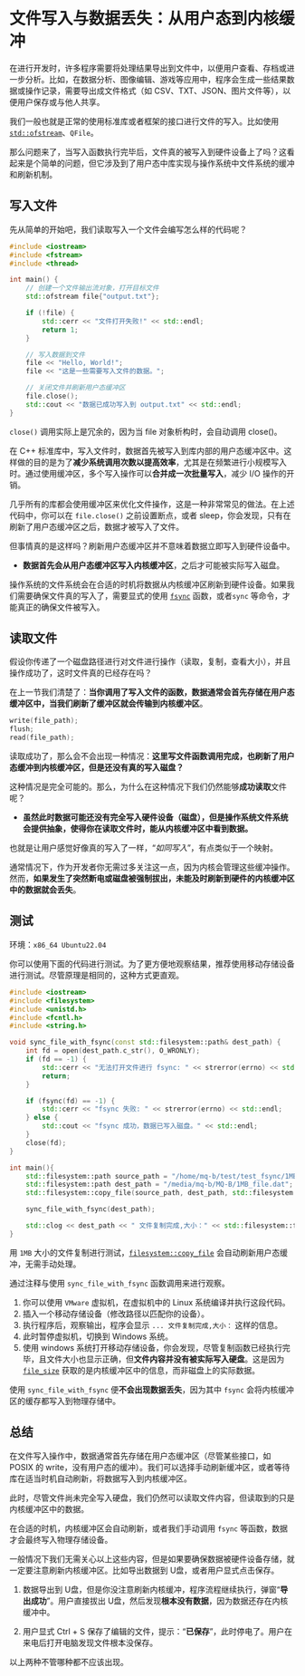 # 文件写入与数据丢失：从用户态到内核缓冲

在进行开发时，许多程序需要将处理结果导出到文件中，以便用户查看、存档或进一步分析。比如，在数据分析、图像编辑、游戏等应用中，程序会生成一些结果数据或操作记录，需要导出成文件格式（如 CSV、TXT、JSON、图片文件等），以便用户保存或与他人共享。

我们一般也就是正常的使用标准库或者框架的接口进行文件的写入。比如使用 [`std::ofstream`](https://zh.cppreference.com/w/cpp/io/basic_ofstream)、`QFile`。

那么问题来了，当写入函数执行完毕后，文件真的被写入到硬件设备上了吗？这看起来是个简单的问题，但它涉及到了用户态中库实现与操作系统中文件系统的缓冲和刷新机制。

## 写入文件

先从简单的开始吧，我们读取写入一个文件会编写怎么样的代码呢？

```cpp
#include <iostream>
#include <fstream>
#include <thread>

int main() {
    // 创建一个文件输出流对象，打开目标文件
    std::ofstream file{"output.txt"};

    if (!file) {
        std::cerr << "文件打开失败!" << std::endl;
        return 1;
    }

    // 写入数据到文件
    file << "Hello, World!";
    file << "这是一些需要写入文件的数据。";

    // 关闭文件并刷新用户态缓冲区
    file.close();
    std::cout << "数据已成功写入到 output.txt" << std::endl;
}
```

`close()` 调用实际上是冗余的，因为当 file 对象析构时，会自动调用 close()。

在 C++ 标准库中，写入文件时，数据首先被写入到库内部的用户态缓冲区中。这样做的目的是为了**减少系统调用次数以提高效率**，尤其是在频繁进行小规模写入时。通过使用缓冲区，多个写入操作可以**合并成一次批量写入**，减少 I/O 操作的开销。

几乎所有的库都会使用缓冲区来优化文件操作，这是一种非常常见的做法。在上述代码中，你可以在 `file.close()` 之前设置断点，或者 sleep，你会发现，只有在刷新了用户态缓冲区之后，数据才被写入了文件。

但事情真的是这样吗？刷新用户态缓冲区并不意味着数据立即写入到硬件设备中。

- **数据首先会从用户态缓冲区写入内核缓冲区**，之后才可能被实际写入磁盘。

操作系统的文件系统会在合适的时机将数据从内核缓冲区刷新到硬件设备。如果我们需要确保文件真的写入了，需要显式的使用 [`fsync`](https://pubs.opengroup.org/onlinepubs/9799919799/functions/fsync.html) 函数，或者`sync` 等命令，才能真正的确保文件被写入。

## 读取文件

假设你传递了一个磁盘路径进行对文件进行操作（读取，复制，查看大小），并且操作成功了，这时文件真的已经存在吗？

在上一节我们清楚了：**当你调用了写入文件的函数，数据通常会首先存储在用户态缓冲区中，当我们刷新了缓冲区就会传输到内核缓冲区**。

```cpp
write(file_path);
flush;
read(file_path);
```

读取成功了，那么会不会出现一种情况：**这里写文件函数调用完成，也刷新了用户态缓冲到内核缓冲区，但是还没有真的写入磁盘？**

这种情况是完全可能的。那么，为什么在这种情况下我们仍然能够**成功读取**文件呢？

- **虽然此时数据可能还没有完全写入硬件设备（磁盘），但是操作系统文件系统会提供抽象，使得你在读取文件时，能从内核缓冲区中看到数据。**

也就是让用户感觉好像真的写入了一样，“*如同写入*”，有点类似于一个映射。

通常情况下，作为开发者你无需过多关注这一点，因为内核会管理这些缓冲操作。然而，**如果发生了突然断电或磁盘被强制拔出，未能及时刷新到硬件的内核缓冲区中的数据就会丢失**。

## 测试

环境：`x86_64 Ubuntu22.04`

你可以使用下面的代码进行测试。为了更方便地观察结果，推荐使用移动存储设备进行测试。尽管原理是相同的，这种方式更直观。

```cpp
#include <iostream>
#include <filesystem>
#include <unistd.h>
#include <fcntl.h>
#include <string.h>

void sync_file_with_fsync(const std::filesystem::path& dest_path) {
    int fd = open(dest_path.c_str(), O_WRONLY);
    if (fd == -1) {
        std::cerr << "无法打开文件进行 fsync: " << strerror(errno) << std::endl;
        return;
    }

    if (fsync(fd) == -1) {
        std::cerr << "fsync 失败: " << strerror(errno) << std::endl;
    } else {
        std::cout << "fsync 成功，数据已写入磁盘。" << std::endl;
    }
    close(fd);
}

int main(){
    std::filesystem::path source_path = "/home/mq-b/test/test_fsync/1MB_file.dat";
    std::filesystem::path dest_path = "/media/mq-b/MQ-B/1MB_file.dat";
    std::filesystem::copy_file(source_path, dest_path, std::filesystem::copy_options::overwrite_existing);

    sync_file_with_fsync(dest_path);

    std::clog << dest_path << " 文件复制完成,大小：" << std::filesystem::file_size(dest_path) << " Byte" << std::endl;
}
```

用 `1MB` 大小的文件复制进行测试，[`filesystem::copy_file`](https://zh.cppreference.com/w/cpp/filesystem/copy_file) 会自动刷新用户态缓冲，无需手动处理。

通过注释与使用 `sync_file_with_fsync` 函数调用来进行观察。

1. 你可以使用 `VMware` 虚拟机，在虚拟机中的 Linux 系统编译并执行这段代码。
2. 插入一个移动存储设备（修改路径以匹配你的设备）。
3. 执行程序后，观察输出，程序会显示 `... 文件复制完成,大小：` 这样的信息。
4. 此时暂停虚拟机，切换到 Windows 系统。
5. 使用 windows 系统打开移动存储设备，你会发现，尽管复制函数已经执行完毕，且文件大小也显示正确，但**文件内容并没有被实际写入硬盘**。这是因为 [`file_size`](https://zh.cppreference.com/w/cpp/filesystem/file_size) 获取的是内核缓冲区中的信息，而非磁盘上的实际数据。

使用 `sync_file_with_fsync` 便**不会出现数据丢失**，因为其中 `fsync` 会将内核缓冲区的缓存都写入到物理存储中。

## 总结

在文件写入操作中，数据通常首先存储在用户态缓冲区（尽管某些接口，如 POSIX 的 write，没有用户态的缓冲）。我们可以选择手动刷新缓冲区，或者等待库在适当时机自动刷新，将数据写入到内核缓冲区。

此时，尽管文件尚未完全写入硬盘，我们仍然可以读取文件内容，但读取到的只是内核缓冲区中的数据。

在合适的时机，内核缓冲区会自动刷新，或者我们手动调用 `fsync` 等函数，数据才会最终写入物理存储设备。

一般情况下我们无需关心以上这些内容，但是如果要确保数据被硬件设备存储，就一定要注意刷新内核缓冲区。比如导出数据到 U盘，或者用户显式点击保存。

1. 数据导出到 U盘，但是你没注意刷新内核缓冲，程序流程继续执行，弹窗“**导出成功**”。用户直接拔出 U盘，然后发现**根本没有数据**，因为数据还存在内核缓冲中。

2. 用户显式 Ctrl + S 保存了编辑的文件，提示：“**已保存**”，此时停电了。用户在来电后打开电脑发现文件根本没保存。

以上两种不管哪种都不应该出现。
